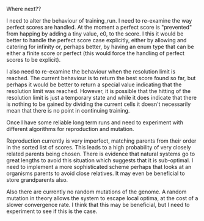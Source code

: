 Where next??

I need to alter the behaviour of training_run.
I need to re-examine the way perfect scores are handled.
At the moment a perfect score is "prevented" from happing by adding a tiny value, e0, to the score.
I this it would be better to handle the perfect score case explicitly, either by allowing and catering for infinity or, perhaps better, by having an enum type that can be either a finite score or perfect (this would force the handling of perfect scores to be explicit).

I also need to re-examine the behaviour when the resolution limit is reached.
The current behaviour is to return the best score found so far, but perhaps it would be better to return a special value indicating that the resolution limit was reached.
However, it is possible that the hitting of the resolution limit is just a temporary state and while it does indicate that there is nothing to be gained by dividing the current cells it doesn't necessarily mean that there is no point in continuing training.

Once I have some reliable long term runs and need to experiment with different algorithms for reproduction and mutation.

Reproduction currently is very imperfect, matching parents from their order in the sorted list of scores.
This leads to a high probability of very closely related parents being chosen.
There is evidence that natural systems go to great lengths to avoid this situation which suggests that it is sub-optimal.
I need to implement a more sophisticated scheme perhaps that looks at an organisms parents to avoid close relatives.
It may even be beneficial to store grandparents also.

Also there are currently no random mutations of the genome.
A random mutation in theory allows the system to escape local optima, at the cost of a slower convergence rate.
I think that this may be beneficial, but I need to experiment to see if this is the case.
